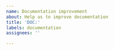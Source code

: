```yaml
---
name: Documentation improvement
about: Help us to improve documentation
title: 'DOC:'
labels: documentation
assignees: ''

---
```



